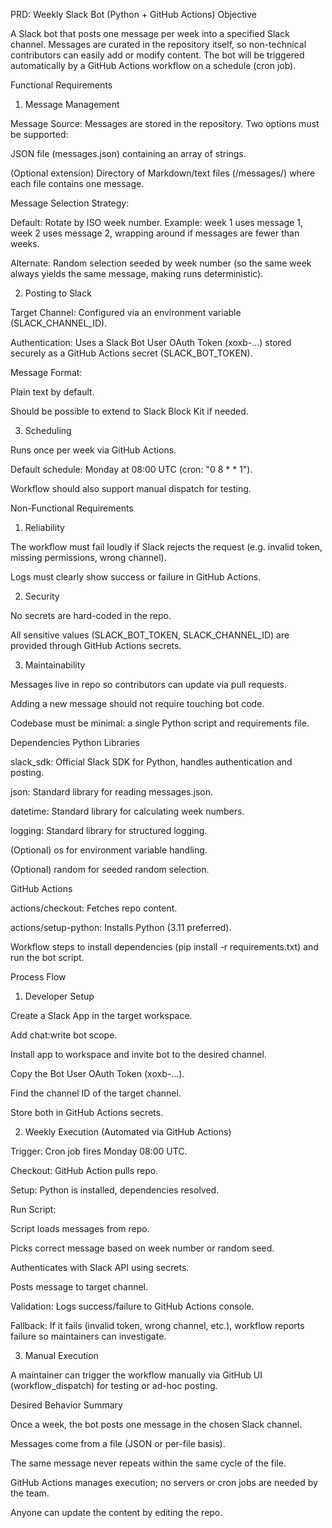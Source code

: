 PRD: Weekly Slack Bot (Python + GitHub Actions)
Objective

A Slack bot that posts one message per week into a specified Slack channel. Messages are curated in the repository itself, so non-technical contributors can easily add or modify content. The bot will be triggered automatically by a GitHub Actions workflow on a schedule (cron job).

Functional Requirements
1. Message Management

Message Source:
Messages are stored in the repository. Two options must be supported:

JSON file (messages.json) containing an array of strings.

(Optional extension) Directory of Markdown/text files (/messages/) where each file contains one message.

Message Selection Strategy:

Default: Rotate by ISO week number. Example: week 1 uses message 1, week 2 uses message 2, wrapping around if messages are fewer than weeks.

Alternate: Random selection seeded by week number (so the same week always yields the same message, making runs deterministic).

2. Posting to Slack

Target Channel: Configured via an environment variable (SLACK_CHANNEL_ID).

Authentication: Uses a Slack Bot User OAuth Token (xoxb-...) stored securely as a GitHub Actions secret (SLACK_BOT_TOKEN).

Message Format:

Plain text by default.

Should be possible to extend to Slack Block Kit
 if needed.

3. Scheduling

Runs once per week via GitHub Actions.

Default schedule: Monday at 08:00 UTC (cron: "0 8 * * 1").

Workflow should also support manual dispatch for testing.

Non-Functional Requirements
1. Reliability

The workflow must fail loudly if Slack rejects the request (e.g. invalid token, missing permissions, wrong channel).

Logs must clearly show success or failure in GitHub Actions.

2. Security

No secrets are hard-coded in the repo.

All sensitive values (SLACK_BOT_TOKEN, SLACK_CHANNEL_ID) are provided through GitHub Actions secrets.

3. Maintainability

Messages live in repo so contributors can update via pull requests.

Adding a new message should not require touching bot code.

Codebase must be minimal: a single Python script and requirements file.

Dependencies
Python Libraries

slack_sdk: Official Slack SDK for Python, handles authentication and posting.

json: Standard library for reading messages.json.

datetime: Standard library for calculating week numbers.

logging: Standard library for structured logging.

(Optional) os for environment variable handling.

(Optional) random for seeded random selection.

GitHub Actions

actions/checkout: Fetches repo content.

actions/setup-python: Installs Python (3.11 preferred).

Workflow steps to install dependencies (pip install -r requirements.txt) and run the bot script.

Process Flow
1. Developer Setup

Create a Slack App in the target workspace.

Add chat:write bot scope.

Install app to workspace and invite bot to the desired channel.

Copy the Bot User OAuth Token (xoxb-...).

Find the channel ID of the target channel.

Store both in GitHub Actions secrets.

2. Weekly Execution (Automated via GitHub Actions)

Trigger: Cron job fires Monday 08:00 UTC.

Checkout: GitHub Action pulls repo.

Setup: Python is installed, dependencies resolved.

Run Script:

Script loads messages from repo.

Picks correct message based on week number or random seed.

Authenticates with Slack API using secrets.

Posts message to target channel.

Validation: Logs success/failure to GitHub Actions console.

Fallback: If it fails (invalid token, wrong channel, etc.), workflow reports failure so maintainers can investigate.

3. Manual Execution

A maintainer can trigger the workflow manually via GitHub UI (workflow_dispatch) for testing or ad-hoc posting.

Desired Behavior Summary

Once a week, the bot posts one message in the chosen Slack channel.

Messages come from a file (JSON or per-file basis).

The same message never repeats within the same cycle of the file.

GitHub Actions manages execution; no servers or cron jobs are needed by the team.

Anyone can update the content by editing the repo.
